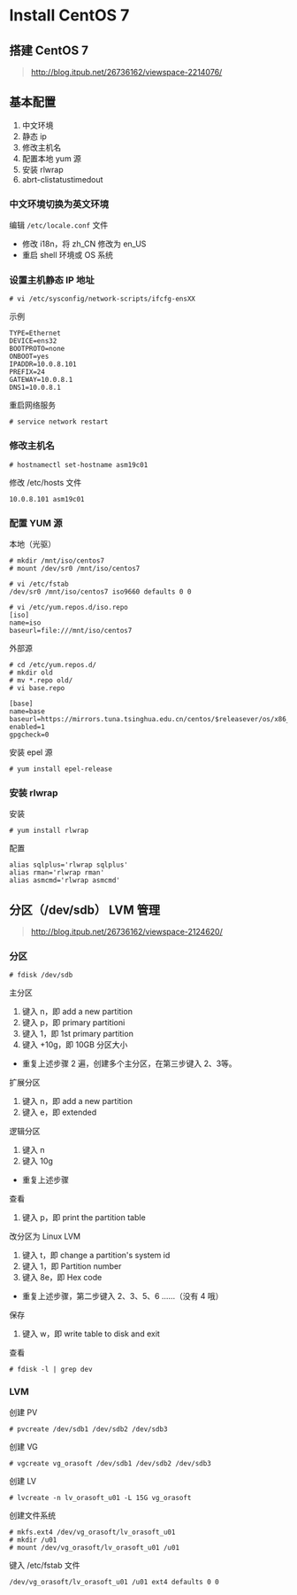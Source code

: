 
# Install CentOS 7

## 搭建 CentOS 7

>http://blog.itpub.net/26736162/viewspace-2214076/

## 基本配置

1. 中文环境
1. 静态 ip
1. 修改主机名
1. 配置本地 yum 源
1. 安装 rlwrap
1. abrt-clistatustimedout

### 中文环境切换为英文环境

编辑 `/etc/locale.conf` 文件
- 修改 i18n，将 zh_CN 修改为 en_US
- 重启 shell 环境或 OS 系统

### 设置主机静态 IP 地址

```
# vi /etc/sysconfig/network-scripts/ifcfg-ensXX
```

示例
```
TYPE=Ethernet
DEVICE=ens32
BOOTPROTO=none
ONBOOT=yes
IPADDR=10.0.8.101
PREFIX=24
GATEWAY=10.0.8.1
DNS1=10.0.8.1
```

重启网络服务
```
# service network restart
```

### 修改主机名

```
# hostnamectl set-hostname asm19c01
```

修改 /etc/hosts 文件
```
10.0.8.101 asm19c01
```

### 配置 YUM 源

本地（光驱）
```
# mkdir /mnt/iso/centos7
# mount /dev/sr0 /mnt/iso/centos7

# vi /etc/fstab
/dev/sr0 /mnt/iso/centos7 iso9660 defaults 0 0

# vi /etc/yum.repos.d/iso.repo
[iso]
name=iso
baseurl=file:///mnt/iso/centos7
```

外部源
```
# cd /etc/yum.repos.d/
# mkdir old
# mv *.repo old/
# vi base.repo
```

```
[base]
name=base
baseurl=https://mirrors.tuna.tsinghua.edu.cn/centos/$releasever/os/x86_64/
enabled=1
gpgcheck=0
```

安装 epel 源
```
# yum install epel-release
```

### 安装 rlwrap

安装
```
# yum install rlwrap
```

配置
```
alias sqlplus='rlwrap sqlplus'
alias rman='rlwrap rman'
alias asmcmd='rlwrap asmcmd'
```

## 分区（/dev/sdb） LVM 管理

>http://blog.itpub.net/26736162/viewspace-2124620/

### 分区

```
# fdisk /dev/sdb
```

主分区

1. 键入 n，即 add a new partition
1. 键入 p，即 primary partitioni
1. 键入 1，即 1st primary partition
1. 键入 +10g，即 10GB 分区大小

- 重复上述步骤 2 遍，创建多个主分区，在第三步键入 2、3等。

扩展分区

1. 键入 n，即 add a new partition
1. 键入 e，即 extended

逻辑分区

1. 键入 n
1. 键入 10g

- 重复上述步骤

查看
1. 键入 p，即 print the partition table

改分区为 Linux LVM
1. 键入 t，即 change a partition's system id
1. 键入 1，即 Partition number
1. 键入 8e，即 Hex code

- 重复上述步骤，第二步键入 2、3、5、6 ……（没有 4 哦）

保存

1. 键入 w，即 write table to disk and exit

查看
```
# fdisk -l | grep dev
```

### LVM

创建 PV
```
# pvcreate /dev/sdb1 /dev/sdb2 /dev/sdb3
```

创建 VG
```
# vgcreate vg_orasoft /dev/sdb1 /dev/sdb2 /dev/sdb3
```

创建 LV
```
# lvcreate -n lv_orasoft_u01 -L 15G vg_orasoft
```

创建文件系统
```
# mkfs.ext4 /dev/vg_orasoft/lv_orasoft_u01
# mkdir /u01
# mount /dev/vg_orasoft/lv_orasoft_u01 /u01
```

键入 /etc/fstab 文件
```
/dev/vg_orasoft/lv_orasoft_u01 /u01 ext4 defaults 0 0
```
